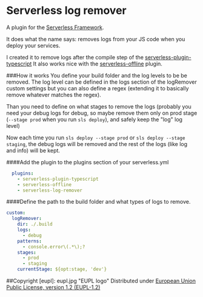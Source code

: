 # Serverless log remover
A plugin for the [Serverless Framework](https://serverless.com/).

It does what the name says: removes logs from your JS code when you deploy your services.

I created it to remove logs after the compile step of the [serverless-plugin-typescript](https://github.com/prismagraphql/serverless-plugin-typescript)
It also works nice with the [serverless-offline](https://github.com/dherault/serverless-offline) plugin.

###How it works
You define your build folder and the log levels to be be removed. The log level can be defined in the logs section of the logRemover custom settings but you can also define a regex (extending it to basically remove whatever matches the regex).

Than you need to define on what stages to remove the logs (probably you need your debug logs for debug, so maybe remove them only on prod stage (`--stage prod` when you run `sls deploy`), and safely keep the "log" log level)

Now each time you run `sls deploy --stage prod` or `sls deploy --stage staging`, the debug logs will be removed and the rest of the logs (like log and info) will be kept.

####Add the plugin to the plugins section of your serverless.yml
```yml
  plugins:
    - serverless-plugin-typescript
    - serverless-offline
    - serverless-log-remover
```
####Define the path to the build folder and what types of logs to remove.
```yml
custom:
  logRemover:
    dir: ./.build
    logs:
      - debug
    patterns:
      - console.error\(.*\);?
    stages:
      - prod
      - staging
    currentStage: ${opt:stage, 'dev'}
```

##Copyright
[eupl]: eupl.jpg "EUPL logo"
Distributed under [European Union Public License, version 1.2 (EUPL-1.2)](https://opensource.org/licenses/EUPL-1.1)
